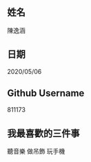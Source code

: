 姓名
----
陳逸涵

日期
----
2020/05/06

Github Username
---------------
811173

我最喜歡的三件事
---------------
聽音樂 做吊飾 玩手機
